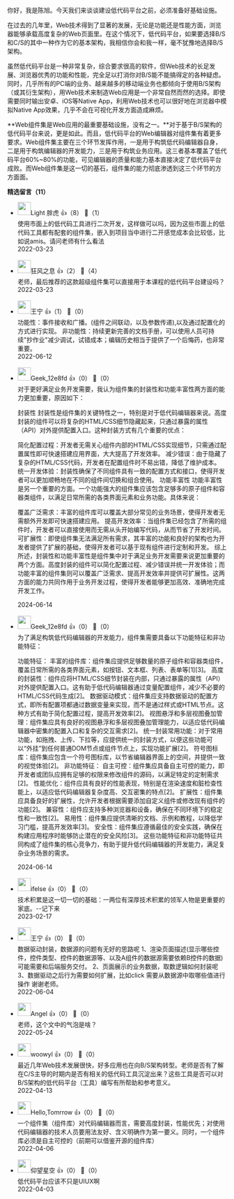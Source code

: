 你好，我是陈旭。今天我们来谈谈建设低代码平台之前，必须准备好基础设施。

在过去的几年里，Web技术得到了显著的发展，无论是功能还是性能方面，浏览器能够承载高度复杂的Web页面里。在这个情况下，低代码平台，如果要选择B/S和C/S的其中一种作为它的基本架构，我相信你会和我一样，毫不犹豫地选择B/S架构。

虽然低代码平台是一种非常复杂，综合要求很高的软件，但Web技术的长足发展、浏览器优秀的功能和性能，完全足以打消你对B/S能不能搞得定的各种疑虑。同时，几乎所有的PC端的业务、越来越多的移动端业务也都倾向于使用B/S架构（或其衍生架构），用Web技术来制造Web应用是一个非常自然而然的选择。即使需要同时输出安卓、iOS等Native App，利用Web技术也可以很好地在浏览器中模拟Native App效果，几乎不会在可视化开发方面造成麻烦。

**Web组件集是Web应用的最重要基础设施，没有之一。**对于基于B/S架构的低代码平台来说，更是如此。而且，低代码平台的Web编辑器对组件集有着更多要求。Web组件集主要在三个环节发挥作用，一是用于构筑低代码编辑器自身，二是用于构筑编辑器的开发能力，三是用于构筑业务应用。这三者基本覆盖了低代码平台60%~80%的功能，可见编辑器的质量和能力基本直接决定了低代码平台成败。而Web组件集是这一切的基石，组件集的能力彻底渗透到这三个环节的方方面面。
<div><strong>精选留言（11）</strong></div><ul>
<li><img src="https://static001.geekbang.org/account/avatar/00/2b/e4/af/f8cf4bc2.jpg" width="30px"><span>Light 胖虎</span> 👍（8） 💬（1）<div>使用市面上的低代码工具进行二次开发，这样做可以吗，因为这些市面上的低代码工具都有配套的组件集，嵌入到项目当中进行二开感觉成本会比较低，比如说amis。请问老师有什么看法</div>2022-03-23</li><br/><li><img src="https://static001.geekbang.org/account/avatar/00/1a/0d/2b/ae0e33bb.jpg" width="30px"><span>狂风之息</span> 👍（2） 💬（4）<div>老师，最后推荐的这款超级组件集可以直接用于本课程的低代码平台建设吗？</div>2022-03-23</li><br/><li><img src="https://static001.geekbang.org/account/avatar/00/0f/fd/fd/1e3d14ee.jpg" width="30px"><span>王宁</span> 👍（1） 💬（0）<div>功能性：事件接收和广播。(组件之间联动，以及参数传递),以及通过配置化的方式进行实现。
非功能性：持续更新完善的文档手册，可以使用人员可持续&quot;抄作业&quot;减少调试，试错成本；编辑历史相当于提供了一个后悔药，也非常重要。</div>2022-06-12</li><br/><li><img src="" width="30px"><span>Geek_12e8fd</span> 👍（0） 💬（0）<div>对于更好满足业务开发需要，我认为组件集的封装性和功能丰富性两方面的能力更加重要，原因如下：

封装性
封装性是组件集的关键特性之一，特别是对于低代码编辑器来说。高度封装的组件可以将复杂的HTML&#47;CSS细节隐藏起来，只通过暴露的属性（API）对外提供配置入口。这种封装方式有几个重要的优点：

简化配置过程：开发者无需关心组件内部的HTML&#47;CSS实现细节，只需通过配置属性即可快速搭建应用界面，大大提高了开发效率。
减少错误：由于隐藏了复杂的HTML&#47;CSS代码，开发者在配置组件时不易出错，降低了维护成本。
统一开发体验：封装性确保了不同组件具有一致的配置方式和接口，使得开发者可以更加顺畅地在不同的组件间切换和组合使用。
功能丰富性
功能丰富性是另一个重要的方面。一个功能强大的组件集应该包含足够多的原子组件和容器类组件，以满足日常所需的各类界面元素和业务功能。具体来说：

覆盖广泛需求：丰富的组件库可以覆盖大部分常见的业务场景，使得开发者无需额外开发即可快速搭建应用。
提高开发效率：当组件集已经包含了所需的组件时，开发者可以直接使用而无需从头开始编写代码，从而节省了开发时间。
可扩展性：即使组件集无法满足所有需求，其丰富的功能和良好的架构也为开发者提供了扩展的基础，使得开发者可以基于现有组件进行定制和开发。
综上所述，封装性和功能丰富性是组件集中对于满足业务开发需要来说更加重要的两个方面。高度封装的组件可以简化配置过程、减少错误并统一开发体验；而功能丰富的组件集则可以覆盖广泛需求、提高开发效率并提供可扩展性。这两方面的能力共同作用于业务开发过程，使得开发者能够更加高效、准确地完成开发工作。</div>2024-06-14</li><br/><li><img src="" width="30px"><span>Geek_12e8fd</span> 👍（0） 💬（0）<div>为了满足构筑低代码编辑器的开发能力，组件集需要具备以下功能特征和非功能特征：

功能特征：
丰富的组件库：组件集应提供足够数量的原子组件和容器类组件，覆盖日常所需的各类界面元素，如按钮、文本框、列表、表单等[1][3]。
高度的封装性：组件应将HTML&#47;CSS细节封装在内部，只通过暴露的属性（API）对外提供配置入口。这有助于低代码编辑器通过变量配置组件，减少不必要的HTML&#47;CSS代码生成[2]。
数据驱动模式：组件集应支持数据驱动的配置方式，即所有配置项都通过数据变量来实现，而不是通过样式或HTML节点。这种方式有助于简化配置过程，提高开发效率[2]。
视图悬浮和多层视图叠加管理：组件集应具有良好的视图悬浮和多层视图叠加管理能力，以适应低代码编辑器中密集的配置入口和复杂的交互需求[2]。
统一封装常用功能：对于常用功能，如拖拽、上传、下拉等，应提供统一的封装方式，以便这些功能可以“外挂”到任何普通DOM节点或组件节点上，实现功能扩展[2]。
符号图标库：组件集应包含一个符号图标库，以节省编辑器界面上的空间，并提供一致的视觉体验[2]。
非功能特征：
自主可控：组件集应具备自主可控的能力，即开发者或团队应拥有足够的权限来修改组件的源码，以满足特定的定制需求[2]。
性能优化：组件应具有良好的性能表现，特别是在渲染速度和脏检查性能上，以适应低代码编辑器复杂度高、交互密集的特点[2]。
扩展性：组件集应具备良好的扩展性，允许开发者根据需要添加自定义组件或修改现有组件的功能[2]。
兼容性：组件应支持多种浏览器和设备，确保在不同环境下的稳定性和一致性[2]。
易用性：组件集应提供清晰的文档、示例和教程，以降低学习门槛，提高开发效率[3]。
安全性：组件集应遵循最佳的安全实践，确保在构建应用程序时能够防止潜在的安全风险[3]。
这些功能特征和非功能特征共同构成了组件集的核心竞争力，有助于提升低代码编辑器的开发能力，满足复杂业务场景的需求。</div>2024-06-14</li><br/><li><img src="https://static001.geekbang.org/account/avatar/00/26/eb/d7/90391376.jpg" width="30px"><span>ifelse</span> 👍（0） 💬（0）<div>技术积累是这一切一切的基础：一两位有深厚技术积累的领军人物是更重要的家底。--记下来</div>2023-02-17</li><br/><li><img src="https://static001.geekbang.org/account/avatar/00/0f/fd/fd/1e3d14ee.jpg" width="30px"><span>王宁</span> 👍（0） 💬（0）<div>数据驱动封装，数据源的问题有无好的思路呢
1、渲染页面描述(显示哪些控件，控件类型、控件的数据源等、以及A组件的数据源需要依赖B控件的数据)可能需要和后端服务交付。
2、页面展示的业务数据，取数逻辑如何封装呢
3、数据驱动之后行为需要如何扩展，比如click 需要从数据源中取哪些值进行操作
谢谢老师。</div>2022-06-04</li><br/><li><img src="https://static001.geekbang.org/account/avatar/00/17/7a/1e/81a55070.jpg" width="30px"><span>Angel</span> 👍（0） 💬（0）<div>老师，这个文中的气泡是啥？</div>2022-05-24</li><br/><li><img src="https://static001.geekbang.org/account/avatar/00/14/8c/a9/c88b16bf.jpg" width="30px"><span>woowyl</span> 👍（0） 💬（0）<div>最近几年Web技术发展很快，好多应用也在向B&#47;S架构转型。老师是否有了解在C&#47;S主导的时期内是否有相关的低代码工具沉淀出来？这些工具是否可以对B&#47;S架构的低代码平台（工具）编写有所帮助和参考意义。</div>2022-04-13</li><br/><li><img src="https://static001.geekbang.org/account/avatar/00/14/a0/59/86073794.jpg" width="30px"><span>Hello,Tomrrow</span> 👍（0） 💬（0）<div>一个组件集（组件库）对代码编辑器而言，需要高度封装，性能优先；对使用代码编辑器的技术人员要用法友好、含义明确作为第一要义。同时，一个组件库必须是自主可控的（前期可以借鉴开源的组件库）</div>2022-04-06</li><br/><li><img src="https://static001.geekbang.org/account/avatar/00/11/0b/9f/788b964e.jpg" width="30px"><span>仰望星空</span> 👍（0） 💬（0）<div>低代码平台应该不只是UIUX啊</div>2022-04-03</li><br/>
</ul>